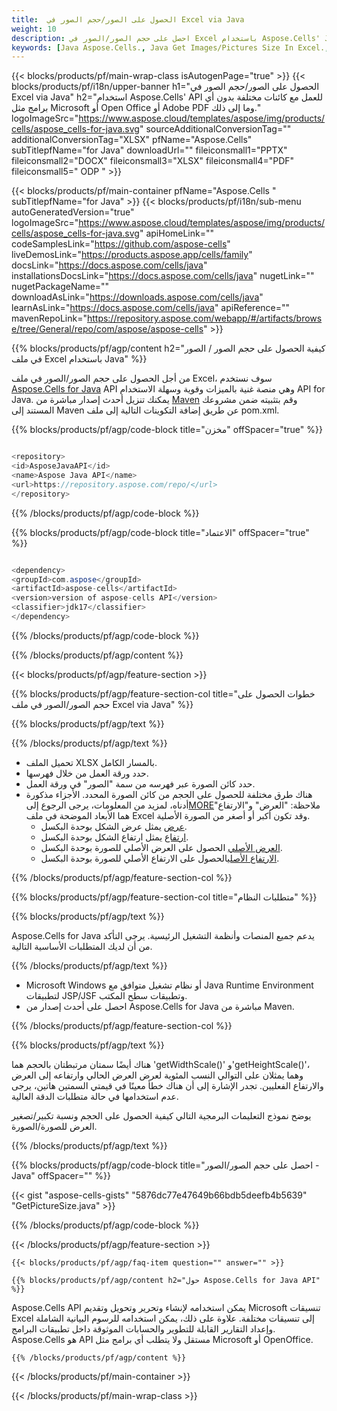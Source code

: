 ```yaml
---
title:  الحصول على الصور/حجم الصور في Excel via Java
weight: 10
description: احصل على حجم الصور/الصور في Excel باستخدام Aspose.Cells' Java API بدون أي برامج مثل Microsoft أو Open Office، Adobe PDF، إلخ.
keywords: [Java Aspose.Cells., Java Get Images/Pictures Size In Excel., Java Obtain Images/Pictures Size In Excel., Java Access Images/Pictures Size In Excel]
---
```

{{< blocks/products/pf/main-wrap-class isAutogenPage="true" >}}
{{< blocks/products/pf/i18n/upper-banner h1="الحصول على الصور/حجم الصور في Excel via Java" h2="استخدام Aspose.Cells\' API للعمل مع كائنات مختلفة بدون أي برامج مثل Microsoft أو Open Office أو Adobe PDF وما إلى ذلك." logoImageSrc="https://www.aspose.cloud/templates/aspose/img/products/cells/aspose_cells-for-java.svg" sourceAdditionalConversionTag="" additionalConversionTag="XLSX" pfName="Aspose.Cells" subTitlepfName="for Java" downloadUrl="" fileiconsmall1="PPTX" fileiconsmall2="DOCX" fileiconsmall3="XLSX" fileiconsmall4="PDF" fileiconsmall5=" ODP " >}}

{{< blocks/products/pf/main-container pfName="Aspose.Cells " subTitlepfName="for Java" >}}
{{< blocks/products/pf/i18n/sub-menu autoGeneratedVersion="true" logoImageSrc="https://www.aspose.cloud/templates/aspose/img/products/cells/aspose_cells-for-java.svg" apiHomeLink="" codeSamplesLink="https://github.com/aspose-cells" liveDemosLink="https://products.aspose.app/cells/family" docsLink="https://docs.aspose.com/cells/java" installationsDocsLink="https://docs.aspose.com/cells/java" nugetLink="" nugetPackageName="" downloadAsLink="https://downloads.aspose.com/cells/java" learnAsLink="https://docs.aspose.com/cells/java" apiReference="" mavenRepoLink="https://repository.aspose.com/webapp/#/artifacts/browse/tree/General/repo/com/aspose/aspose-cells" >}}

{{% blocks/products/pf/agp/content h2="كيفية الحصول على حجم الصور / الصور في ملف Excel باستخدام Java" %}}

 من أجل الحصول على حجم الصور/الصور في ملف Excel، سوف نستخدم
 [Aspose.Cells for Java](https://products.aspose.com/cells/java) 
 API وهي منصة غنية بالميزات وقوية وسهلة الاستخدام API for Java. يمكنك تنزيل أحدث إصدار مباشرة من
 [Maven](https://repository.aspose.com/webapp/#/artifacts/browse/tree/General/repo/com/aspose/aspose-cells) 
 وقم بتثبيته ضمن مشروعك المستند إلى Maven عن طريق إضافة التكوينات التالية إلى ملف pom.xml.

{{% blocks/products/pf/agp/code-block title="مخزن" offSpacer="true" %}}

```cs

<repository>
<id>AsposeJavaAPI</id>
<name>Aspose Java API</name>
<url>https://repository.aspose.com/repo/</url>
</repository>

```

{{% /blocks/products/pf/agp/code-block %}}

{{% blocks/products/pf/agp/code-block title="الاعتماد" offSpacer="true" %}}

```cs

<dependency>
<groupId>com.aspose</groupId>
<artifactId>aspose-cells</artifactId>
<version>version of aspose-cells API</version>
<classifier>jdk17</classifier>
</dependency>

```

{{% /blocks/products/pf/agp/code-block %}}

{{% /blocks/products/pf/agp/content %}}

{{< blocks/products/pf/agp/feature-section >}}

{{% blocks/products/pf/agp/feature-section-col title="خطوات الحصول على حجم الصور/الصور في ملف Excel via Java" %}}

{{% blocks/products/pf/agp/text %}}

{{% /blocks/products/pf/agp/text %}}

+ تحميل الملف XLSX بالمسار الكامل.
+ حدد ورقة العمل من خلال فهرسها.
+ حدد كائن الصورة عبر فهرسه من سمة "الصور" في ورقة العمل.
 + هناك طرق مختلفة للحصول على الحجم من كائن الصورة المحدد. الأجزاء مذكورة أدناه، لمزيد من المعلومات، يرجى الرجوع إلى[MORE](https://reference.aspose.com/cells/java/com.aspose.cells/picture/)ملاحظة: "العرض" و"الارتفاع" هما الأبعاد الموضحة في ملف Excel وقد تكون أكبر أو أصغر من الصورة الأصلية.
    + [عرض](https://reference.aspose.com/cells/java/com.aspose.cells/picture/#getWidth--) يمثل عرض الشكل بوحدة البكسل.
    + [ارتفاع](https://reference.aspose.com/cells/java/com.aspose.cells/picture/#getHeight--) يمثل ارتفاع الشكل بوحدة البكسل.
    + [العرض الأصلي](https://reference.aspose.com/cells/java/com.aspose.cells/picture/#getOriginalWidth--) الحصول على العرض الأصلي للصورة بوحدة البكسل.
    + [الارتفاع الأصلي](https://reference.aspose.com/cells/java/com.aspose.cells/picture/#getOriginalHeight--)الحصول على الارتفاع الأصلي للصورة بوحدة البكسل.


{{% /blocks/products/pf/agp/feature-section-col %}}

{{% blocks/products/pf/agp/feature-section-col title="متطلبات النظام" %}}

{{% blocks/products/pf/agp/text %}}

 Aspose.Cells for Java يدعم جميع المنصات وأنظمة التشغيل الرئيسية. يرجى التأكد من أن لديك المتطلبات الأساسية التالية.

{{% /blocks/products/pf/agp/text %}}

- Microsoft Windows أو نظام تشغيل متوافق مع Java Runtime Environment لتطبيقات JSP/JSF وتطبيقات سطح المكتب.
- احصل على أحدث إصدار من Aspose.Cells for Java مباشرة من Maven.

{{% /blocks/products/pf/agp/feature-section-col %}}

{{% blocks/products/pf/agp/text %}}
 
 هناك أيضًا سمتان مرتبطتان بالحجم هما 'getWidthScale()' و'getHeightScale()'، وهما يمثلان على التوالي النسب المئوية لعرض العرض الحالي وارتفاعه إلى العرض والارتفاع الفعليين.
 تجدر الإشارة إلى أن هناك خطأ معينًا في قيمتي السمتين هاتين، يرجى عدم استخدامها في حالة متطلبات الدقة العالية.
 
 يوضح نموذج التعليمات البرمجية التالي كيفية الحصول على الحجم ونسبة تكبير/تصغير العرض للصورة/الصورة.

{{% /blocks/products/pf/agp/text %}}

{{% blocks/products/pf/agp/code-block title="احصل على حجم الصور/الصور - Java" offSpacer="" %}}

{{< gist "aspose-cells-gists" "5876dc77e47649b66bdb5deefb4b5639" "GetPictureSize.java" >}}

{{% /blocks/products/pf/agp/code-block %}}

{{< /blocks/products/pf/agp/feature-section >}}

    {{< blocks/products/pf/agp/faq-item question="" answer="" >}}
 

<!-- aboutfile Starts -->

    {{% blocks/products/pf/agp/content h2="حول Aspose.Cells for Java API" %}}

 Aspose.Cells API يمكن استخدامه لإنشاء وتحرير وتحويل وتقديم Microsoft تنسيقات Excel إلى تنسيقات مختلفة. علاوة على ذلك، يمكن استخدامه للرسوم البيانية الشاملة وإعداد التقارير القابلة للتطوير والحسابات الموثوقة داخل تطبيقات البرامج. Aspose.Cells هو API مستقل ولا يتطلب أي برامج مثل Microsoft أو OpenOffice.


    {{% /blocks/products/pf/agp/content %}}

    


{{< /blocks/products/pf/main-container >}}
    
{{< /blocks/products/pf/main-wrap-class >}}
